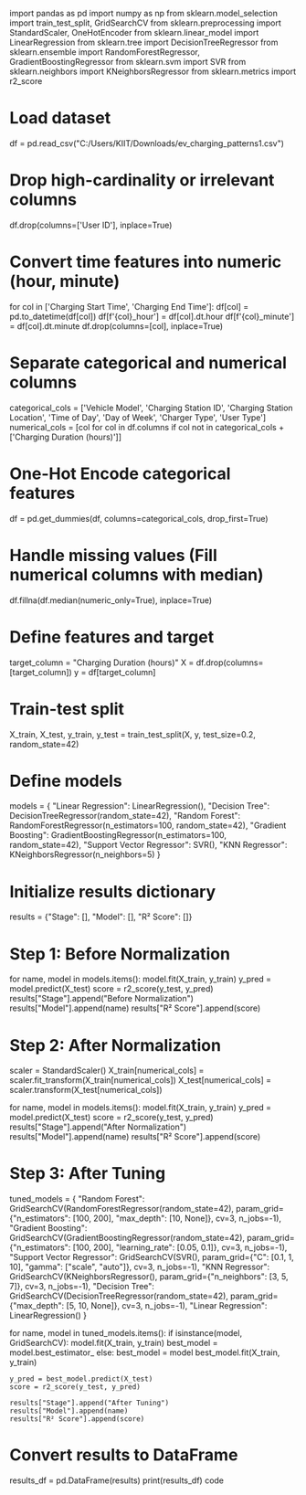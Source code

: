 import pandas as pd
import numpy as np
from sklearn.model_selection import train_test_split, GridSearchCV
from sklearn.preprocessing import StandardScaler, OneHotEncoder
from sklearn.linear_model import LinearRegression
from sklearn.tree import DecisionTreeRegressor
from sklearn.ensemble import RandomForestRegressor, GradientBoostingRegressor
from sklearn.svm import SVR
from sklearn.neighbors import KNeighborsRegressor
from sklearn.metrics import r2_score

# Load dataset
df = pd.read_csv("C:/Users/KIIT/Downloads/ev_charging_patterns1.csv")

# Drop high-cardinality or irrelevant columns
df.drop(columns=['User ID'], inplace=True)

# Convert time features into numeric (hour, minute)
for col in ['Charging Start Time', 'Charging End Time']:
    df[col] = pd.to_datetime(df[col])
    df[f'{col}_hour'] = df[col].dt.hour
    df[f'{col}_minute'] = df[col].dt.minute
    df.drop(columns=[col], inplace=True)

# Separate categorical and numerical columns
categorical_cols = ['Vehicle Model', 'Charging Station ID', 'Charging Station Location',
                    'Time of Day', 'Day of Week', 'Charger Type', 'User Type']
numerical_cols = [col for col in df.columns if col not in categorical_cols + ['Charging Duration (hours)']]

# One-Hot Encode categorical features
df = pd.get_dummies(df, columns=categorical_cols, drop_first=True)

# Handle missing values (Fill numerical columns with median)
df.fillna(df.median(numeric_only=True), inplace=True)

# Define features and target
target_column = "Charging Duration (hours)"
X = df.drop(columns=[target_column])
y = df[target_column]

# Train-test split
X_train, X_test, y_train, y_test = train_test_split(X, y, test_size=0.2, random_state=42)

# Define models
models = {
    "Linear Regression": LinearRegression(),
    "Decision Tree": DecisionTreeRegressor(random_state=42),
    "Random Forest": RandomForestRegressor(n_estimators=100, random_state=42),
    "Gradient Boosting": GradientBoostingRegressor(n_estimators=100, random_state=42),
    "Support Vector Regressor": SVR(),
    "KNN Regressor": KNeighborsRegressor(n_neighbors=5)
}

# Initialize results dictionary
results = {"Stage": [], "Model": [], "R² Score": []}

# **Step 1: Before Normalization**
for name, model in models.items():
    model.fit(X_train, y_train)
    y_pred = model.predict(X_test)
    score = r2_score(y_test, y_pred)
    results["Stage"].append("Before Normalization")
    results["Model"].append(name)
    results["R² Score"].append(score)

# **Step 2: After Normalization**
scaler = StandardScaler()
X_train[numerical_cols] = scaler.fit_transform(X_train[numerical_cols])
X_test[numerical_cols] = scaler.transform(X_test[numerical_cols])

for name, model in models.items():
    model.fit(X_train, y_train)
    y_pred = model.predict(X_test)
    score = r2_score(y_test, y_pred)
    results["Stage"].append("After Normalization")
    results["Model"].append(name)
    results["R² Score"].append(score)

# **Step 3: After Tuning**
tuned_models = {
    "Random Forest": GridSearchCV(RandomForestRegressor(random_state=42), 
                                  param_grid={"n_estimators": [100, 200], "max_depth": [10, None]}, 
                                  cv=3, n_jobs=-1),
    "Gradient Boosting": GridSearchCV(GradientBoostingRegressor(random_state=42), 
                                      param_grid={"n_estimators": [100, 200], "learning_rate": [0.05, 0.1]}, 
                                      cv=3, n_jobs=-1),
    "Support Vector Regressor": GridSearchCV(SVR(), 
                                             param_grid={"C": [0.1, 1, 10], "gamma": ["scale", "auto"]}, 
                                             cv=3, n_jobs=-1),
    "KNN Regressor": GridSearchCV(KNeighborsRegressor(), 
                                  param_grid={"n_neighbors": [3, 5, 7]}, 
                                  cv=3, n_jobs=-1),
    "Decision Tree": GridSearchCV(DecisionTreeRegressor(random_state=42), 
                                  param_grid={"max_depth": [5, 10, None]}, 
                                  cv=3, n_jobs=-1),
    "Linear Regression": LinearRegression()
}

for name, model in tuned_models.items():
    if isinstance(model, GridSearchCV):
        model.fit(X_train, y_train)
        best_model = model.best_estimator_
    else:
        best_model = model
        best_model.fit(X_train, y_train)

    y_pred = best_model.predict(X_test)
    score = r2_score(y_test, y_pred)
    
    results["Stage"].append("After Tuning")
    results["Model"].append(name)
    results["R² Score"].append(score)

# Convert results to DataFrame
results_df = pd.DataFrame(results)
print(results_df)
 code
